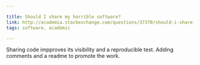 ```yaml
---

title: Should I share my horrible software?
link: http://academia.stackexchange.com/questions/37370/should-i-share-my-horrible-software
tags: software, academic

---
```


Sharing code impproves its visibility and a reproducible test.
Adding comments and a readme to promote the work.
